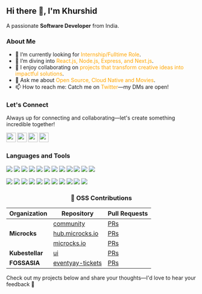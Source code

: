 <h2>Hi there 👋, I'm Khurshid</h2>
<p>A passionate <strong>Software Developer</strong> from India.</p>

<!--<img align="right" src="https://github.com/raghavk16/raghavk16/blob/master/coderman.gif" alt="Coder" width="350" height="200" /> -->
<h3>About Me</h3>

<ul>
  <li>🔭 I’m currently looking for <span style="color: #FFA500;"> Internship/Fulltime Role</span>.</li>
  <li>🌱 I’m diving into <span style="color: #FFA500;">React.js, Node.js, Express, and Next.js</span>.</li>
  <li>👯 I enjoy collaborating on <span style="color: #FFA500;">projects that transform creative ideas into impactful solutions</span>.</li>
  <li>💬 Ask me about <span style="color: #FFA500;">Open Source, Cloud Native and Movies</span>.</li>
  <li>📫 How to reach me: Catch me on <span style="color: #FFA500;">Twitter</span>—my DMs are open! </li>
</ul>

<h3>Let's Connect</h3>
<p>Always up for connecting and collaborating—let's create something incredible together!</p>
<p>
  <a href="mailto:alikhurshid.dev@gmail.com" target="_blank"><img height="25" src="https://img.shields.io/badge/gmail-c14438?&style=for-the-badge&logo=gmail&logoColor=white"></a>
  <a href="https://www.linkedin.com/in/md-khurshid-alam-60904426b/" target="_blank"><img height="25" src="https://img.shields.io/badge/-LinkedIn-0e76a8?style=for-the-badge&logo=Linkedin&logoColor=white"></a>
  <a href="https://twitter.com/alikhurshidhere" target="_blank"><img height="25" src="https://img.shields.io/badge/-Twitter-00acee?style=for-the-badge&logo=Twitter&logoColor=white"></a>
  <a href="https://leetcode.com/u/alikhere/" target="_blank"><img height="25" src="https://img.shields.io/badge/-LeetCode-FFA116?style=for-the-badge&logo=LeetCode&logoColor=white"></a>
</p>

<h3>Languages and Tools</h3>
<p>
  <img src="https://img.shields.io/badge/-C-A8B9CC?style=flat-square&logo=c&logoColor=white">
  <img src="https://img.shields.io/badge/-C++-00599C?style=flat-square&logo=c%2B%2B&logoColor=white">
  <img src="https://img.shields.io/badge/-JavaScript-F7DF1E?style=flat-square&logo=javascript&logoColor=black">
  <img src="https://img.shields.io/badge/-TypeScript-3178C6?style=flat-square&logo=typescript&logoColor=white">
  <img src="https://img.shields.io/badge/-Python-3776AB?style=flat-square&logo=python&logoColor=white">
  <img src="https://img.shields.io/badge/-React-61DAFB?style=flat-square&logo=react&logoColor=black">
  <img src="https://img.shields.io/badge/-Node.js-339933?style=flat-square&logo=node.js&logoColor=white">
  <img src="https://img.shields.io/badge/-Express-000000?style=flat-square&logo=express&logoColor=white">
  <img src="https://img.shields.io/badge/-Vue.js-4FC08D?style=flat-square&logo=vue.js&logoColor=white">
  <img src="https://img.shields.io/badge/-TailwindCSS-38B2AC?style=flat-square&logo=tailwind-css&logoColor=white">
  <img src="https://img.shields.io/badge/-HTML5-E34F26?style=flat-square&logo=html5&logoColor=white">
  <img src="https://img.shields.io/badge/-CSS3-1572B6?style=flat-square&logo=css3&logoColor=white">
</p>
<p>
  <img src="https://img.shields.io/badge/-MySQL-4479A1?style=flat-square&logo=mysql&logoColor=white">
  <img src="https://img.shields.io/badge/-Pandas-150458?style=flat-square&logo=pandas&logoColor=white">
  <img src="https://img.shields.io/badge/-NumPy-013243?style=flat-square&logo=numpy&logoColor=white">
  <img src="https://img.shields.io/badge/-MongoDB-47A248?style=flat-square&logo=mongodb&logoColor=white">
  <img src="https://img.shields.io/badge/-Postman-FF6C37?style=flat-square&logo=postman&logoColor=white">
  <img src="https://img.shields.io/badge/-Render-46E3B7?style=flat-square&logo=render&logoColor=white">
  <img src="https://img.shields.io/badge/-Git-F05032?style=flat-square&logo=git&logoColor=white">
  <img src="https://img.shields.io/badge/-GitHub-181717?style=flat-square&logo=github&logoColor=white">
  <img src="https://img.shields.io/badge/-Linux-FCC624?style=flat-square&logo=linux&logoColor=black">
  <img src="https://img.shields.io/badge/-Docker-2496ED?style=flat-square&logo=docker&logoColor=white">
  <img src="https://img.shields.io/badge/-Kubernetes-2496ED?style=flat-square&logo=kubernetes&logoColor=white">
</p>

<div align="center">

### 🌟 OSS Contributions

<table>
  <thead>
    <tr>
      <th>Organization</th>
      <th>Repository</th>
      <th>Pull Requests</th>
    </tr>
  </thead>
  <tbody>
    <tr>
      <td rowspan="3"><strong>Microcks</strong></td>
      <td><a href="https://github.com/microcks/community">community</a></td>
      <td><a href="https://github.com/microcks/community/pulls?q=is%3Apr+author%3Aalikhere">PRs</a></td>
    </tr>
    <tr>
      <td><a href="https://github.com/microcks/hub.microcks.io">hub.microcks.io</a></td>
      <td><a href="https://github.com/microcks/hub.microcks.io/pulls?q=is%3Apr+author%3Aalikhere">PRs</a></td>
    </tr>
    <tr>
      <td><a href="https://github.com/microcks/microcks.io">microcks.io</a></td>
      <td><a href="https://github.com/microcks/microcks.io/pulls?q=is%3Apr+author%3Aalikhere">PRs</a></td>
    </tr>
    <tr>
      <td><strong>Kubestellar</strong></td>
      <td><a href="https://github.com/kubestellar/ui">ui</a></td>
      <td><a href="https://github.com/kubestellar/ui/pulls?q=is%3Apr+author%3Aalikhere">PRs</a></td>
    </tr>
    <tr>
      <td><strong>FOSSASIA</strong></td>
      <td><a href="https://github.com/fossasia/eventyay-tickets">eventyay-tickets</a></td>
      <td><a href="https://github.com/fossasia/eventyay-tickets/pulls?q=is%3Apr+author%3Aalikhere">PRs</a></td>
    </tr>
  </tbody>
</table>

</div>

<p>Check out my projects below and share your thoughts—I'd love to hear your feedback 🙌</p>
